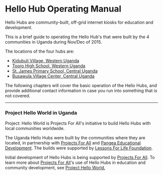 # Hello Hub Operating Manual

Hello Hubs are community-built, off-grid internet kiosks for education and development.

This is a brief guide to operating the Hello Hub's that were built by the 4 communities in Uganda during Nov/Dec of 2015. 

The locations of the four hubs are:
* [Kidubuli Village, Western Uganda](https://goo.gl/maps/jYM9ELCkvsP2)
* [Tooro High School, Western Uganda](https://goo.gl/maps/fUxgK89yQyN2)
* [St. James Primary School, Central Uganda](https://goo.gl/maps/PUXadwhkdo92)
* [Busawula Village Center, Central Uganda](https://goo.gl/maps/yVs3TXnLd4w)

The following chapters will cover the basic operation of the Hello Hubs, and provide additional contact information in case you run into something that is not covered.

___

### Project Hello World in Uganda

Project: Hello World is Projects For All's initiative to build Hello Hubs with local communities worldwide. 

The Uganda Hello Hubs were built by the communities where they are located, in partnership with [Projects For All](http://projectsforall.org) and [Pangea Educational Development](http://www.pangeaeducation.org/). The builds were supported by [Lessons For Life Foundation](http://www.lessonsforlifefoundation.org/).

Initial development of Hello Hubs is being supported by [Projects For All](http://projectsforall.org/). To learn more about [Projects For All](http://projectsforall.org/)'s use of Hello Hubs in education and community development, see [Project Hello World.](http://projectsforall.org/blog/project/project-hello-world/)